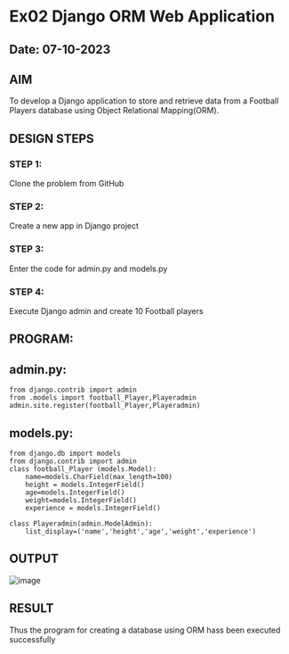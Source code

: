 # Ex02 Django ORM Web Application
## Date: 07-10-2023

## AIM
To develop a Django application to store and retrieve data from a Football Players database using Object Relational Mapping(ORM).

## DESIGN STEPS

### STEP 1:
Clone the problem from GitHub

### STEP 2:
Create a new app in Django project

### STEP 3:
Enter the code for admin.py and models.py

### STEP 4:
Execute Django admin and create 10 Football players

## PROGRAM:

## admin.py:
```
from django.contrib import admin
from .models import football_Player,Playeradmin
admin.site.register(football_Player,Playeradmin)

```
## models.py:
```
from django.db import models
from django.contrib import admin
class football_Player (models.Model):
    name=models.CharField(max_length=100)
    height = models.IntegerField()
    age=models.IntegerField()
    weight=models.IntegerField()
    experience = models.IntegerField()

class Playeradmin(admin.ModelAdmin):
    list_display=('name','height','age','weight','experience')
```

## OUTPUT

![image](https://github.com/Dhanush12022004/ORM/assets/128135558/e59ddf7b-1bd3-4074-9130-aa986039fbb6)



## RESULT
Thus the program for creating a database using ORM hass been executed successfully
